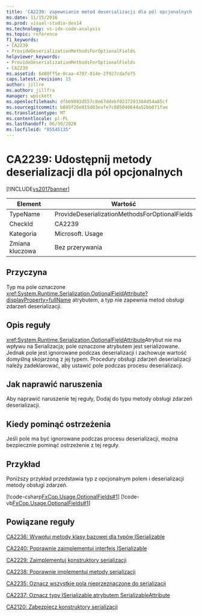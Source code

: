 ```yaml
---
title: 'CA2239: zapewnianie metod deserializacji dla pól opcjonalnych | Microsoft Docs'
ms.date: 11/15/2016
ms.prod: visual-studio-dev14
ms.technology: vs-ide-code-analysis
ms.topic: reference
f1_keywords:
- CA2239
- ProvideDeserializationMethodsForOptionalFields
helpviewer_keywords:
- ProvideDeserializationMethodsForOptionalFields
- CA2239
ms.assetid: 6480ff5e-0caa-4707-814e-2f927cdafef5
caps.latest.revision: 15
author: jillre
ms.author: jillfra
manager: wpickett
ms.openlocfilehash: dfbb9082d557c8e67ddebf0237293364d54a65cf
ms.sourcegitcommit: b885f26e015d03eafe7c885040644a52bb071fae
ms.translationtype: MT
ms.contentlocale: pl-PL
ms.lasthandoff: 06/30/2020
ms.locfileid: "85545135"
---
```

# <a name="ca2239-provide-deserialization-methods-for-optional-fields"></a>CA2239: Udostępnij metody deserializacji dla pól opcjonalnych
[!INCLUDE[vs2017banner](../includes/vs2017banner.md)]

|Element|Wartość|
|-|-|
|TypeName|ProvideDeserializationMethodsForOptionalFields|
|CheckId|CA2239|
|Kategoria|Microsoft. Usage|
|Zmiana kluczowa|Bez przerywania|

## <a name="cause"></a>Przyczyna
 Typ ma pole oznaczone <xref:System.Runtime.Serialization.OptionalFieldAttribute?displayProperty=fullName> atrybutem, a typ nie zapewnia metod obsługi zdarzeń deserializacji.

## <a name="rule-description"></a>Opis reguły
 <xref:System.Runtime.Serialization.OptionalFieldAttribute>Atrybut nie ma wpływu na Serializacja; pole oznaczone atrybutem jest serializowane. Jednak pole jest ignorowane podczas deserializacji i zachowuje wartość domyślną skojarzoną z jej typem. Procedury obsługi zdarzeń deserializacji należy zadeklarować, aby ustawić pole podczas procesu deserializacji.

## <a name="how-to-fix-violations"></a>Jak naprawić naruszenia
 Aby naprawić naruszenie tej reguły, Dodaj do typu metody obsługi zdarzeń deserializacji.

## <a name="when-to-suppress-warnings"></a>Kiedy pominąć ostrzeżenia
 Jeśli pole ma być ignorowane podczas procesu deserializacji, można bezpiecznie pominąć ostrzeżenie z tej reguły.

## <a name="example"></a>Przykład
 Poniższy przykład przedstawia typ z opcjonalnym polem i deserializacji metody obsługi zdarzeń.

 [!code-csharp[FxCop.Usage.OptionalFields#1](../snippets/csharp/VS_Snippets_CodeAnalysis/FxCop.Usage.OptionalFields/cs/FxCop.Usage.OptionalFields.cs#1)]
 [!code-vb[FxCop.Usage.OptionalFields#1](../snippets/visualbasic/VS_Snippets_CodeAnalysis/FxCop.Usage.OptionalFields/vb/FxCop.Usage.OptionalFields.vb#1)]

## <a name="related-rules"></a>Powiązane reguły
 [CA2236: Wywołuj metody klasy bazowej dla typów ISerializable](../code-quality/ca2236-call-base-class-methods-on-iserializable-types.md)

 [CA2240: Poprawnie zaimplementuj interfejs ISerializable](../code-quality/ca2240-implement-iserializable-correctly.md)

 [CA2229: Zaimplementuj konstruktory serializacji](../code-quality/ca2229-implement-serialization-constructors.md)

 [CA2238: Poprawnie implementuj metody serializacji](../code-quality/ca2238-implement-serialization-methods-correctly.md)

 [CA2235: Oznacz wszystkie pola nieprzeznaczone do serializacji](../code-quality/ca2235-mark-all-non-serializable-fields.md)

 [CA2237: Oznacz typy ISerializable atrybutem SerializableAttribute](../code-quality/ca2237-mark-iserializable-types-with-serializableattribute.md)

 [CA2120: Zabezpiecz konstruktory serializacji](../code-quality/ca2120-secure-serialization-constructors.md)
